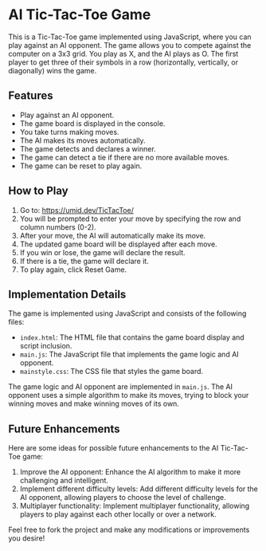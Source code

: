 # AI Tic-Tac-Toe Game

This is a Tic-Tac-Toe game implemented using JavaScript, where you can play against an AI opponent. The game allows you to compete against the computer on a 3x3 grid. You play as X, and the AI plays as O. The first player to get three of their symbols in a row (horizontally, vertically, or diagonally) wins the game.

## Features

- Play against an AI opponent.
- The game board is displayed in the console.
- You take turns making moves.
- The AI makes its moves automatically.
- The game detects and declares a winner.
- The game can detect a tie if there are no more available moves.
- The game can be reset to play again.

## How to Play

1. Go to: https://umid.dev/TicTacToe/
2. You will be prompted to enter your move by specifying the row and column numbers (0-2).
3. After your move, the AI will automatically make its move.
4. The updated game board will be displayed after each move.
5. If you win or lose, the game will declare the result.
6. If there is a tie, the game will declare it.
7. To play again, click Reset Game.

## Implementation Details

The game is implemented using JavaScript and consists of the following files:

- `index.html`: The HTML file that contains the game board display and script inclusion.
- `main.js`: The JavaScript file that implements the game logic and AI opponent.
- `mainstyle.css`: The CSS file that styles the game board.

The game logic and AI opponent are implemented in `main.js`. The AI opponent uses a simple algorithm to make its moves, trying to block your winning moves and make winning moves of its own.

## Future Enhancements

Here are some ideas for possible future enhancements to the AI Tic-Tac-Toe game:

1. Improve the AI opponent: Enhance the AI algorithm to make it more challenging and intelligent.
2. Implement different difficulty levels: Add different difficulty levels for the AI opponent, allowing players to choose the level of challenge.
3. Multiplayer functionality: Implement multiplayer functionality, allowing players to play against each other locally or over a network.

Feel free to fork the project and make any modifications or improvements you desire!
